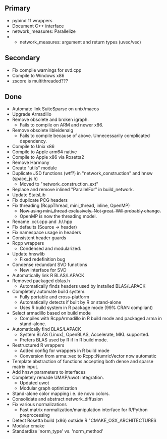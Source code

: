 ## Primary
* pybind 11 wrappers
* Document C++ interface
* network_measures: Parallelize
* * network_measures: argument and return types (uvec/vec)

## Secondary
* Fix compile warnings for svd.cpp
* Compile to Windows x86
* zscore is multithreaded???

## Done
* Automate link SuiteSparse on unix/macos
* Upgrade Armadillo
* Remove obsolete and broken igraph.
  * Fails to compile on ARM and newer x86.
* Remove obsolete libleidenalg
  * Fails to compile because of above. Unnecessarily complicated dependency.
* Compile to Unix x86
* Compile to Apple arm64 native
* Compile to Apple x86 via Rosetta2
* Remove Harmony
* Create "utils" module
* Duplicate JSD functions (wtf?) in "network_construction" and hnsw (space_js.h)
    * Moved to "network_construction_ext"
* Replace and remove inlined "ParallelFor" in build_network.
* Update StatsLib
* Fix duplicate PCG headers
* Fix threading (RcppThread, mini_thread, inline, OpenMP)
  * <s>Now using mini_thread exclusively. Not great. Will probably change.</s>
  * OpenMP is now the threading model.
* Rename .cc/.cpp and .h/.hpp
* Fix defaults (Source -> header)
* Fix namespace usage in headers
* Consistent header guards
* Rcpp wrappers
  * Condensed and modularized.
* Update hnswlib
  * Fixed redefinition bug
* Condense redundant SVD functions
  * New interface for SVD
* Automatically link R BLAS/LAPACK
* Removed packaged cblas.h
  * Automatically finds headers used by installed BLAS/LAPACK
* Completely automate build system.
  * Fully portable and cross-platform
  * Automatically detects if built by R or stand-alone
  * Uses R build system in R package mode (99% CRAN compliant)
* Select armadillo based on build mode
  * Compiles with RcppArmadillo in R build mode and packaged arma in stand-alone.
* Automatically find BLAS/LAPACK
  * System BLAS (Linux), OpenBLAS, Accelerate, MKL supported.
  * Prefers BLAS used by R if in R build mode.
* Restructured R wrappers 
  * Added config for wrappers in R build mode
  * Conversion from arma::vec to Rcpp::NumricVector now automatic
* Template abstraction of functions accepting both dense and sparse matrix input.
* Add hnsw parameters to interfaces
* Completely remade UMAP/uwot integration.
  * Updated uwot
  * Modular graph optimization
* Stand-alone color mapping i.e. de novo colors.
* Consolidate and abstract network_diffusion
* Fix various normalizations 
  * Fast matrix normalization/manipulation interface for R/Python preprocessing
* Detect Rosetta build (x86) outside R "CMAKE_OSX_ARCHITECTURES
* Modular cmake
* Standardize 'norm_type' vs. 'norm_method'